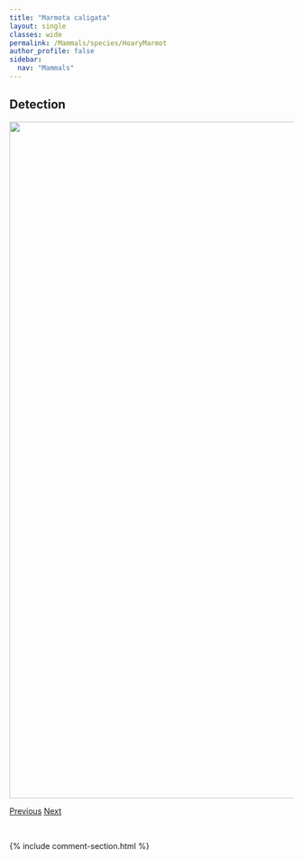 ```yaml
---
title: "Marmota caligata"
layout: single
classes: wide
permalink: /Mammals/species/HoaryMarmot
author_profile: false
sidebar:
  nav: "Mammals"
---
```


<h2>Detection</h2>

<a href="https://drive.google.com/uc?export=view&id=1l5SUyJ-7sGKSelUE4vOSIT-tDvf-PJo7">
<img src="https://drive.google.com/uc?export=view&id=1l5SUyJ-7sGKSelUE4vOSIT-tDvf-PJo7" height = "1200" width = "800">
</a>


<a href="/DevelopmentWebsite/Mammals/species/Groundhog" class="pagination--pager" title="Marmota monax">Previous</a> <a href="/DevelopmentWebsite/Mammals/species/LeastChipmunk" class="pagination--pager" title="Tamias minimus">Next</a>

<p>&nbsp;</p>

{% include comment-section.html %}
